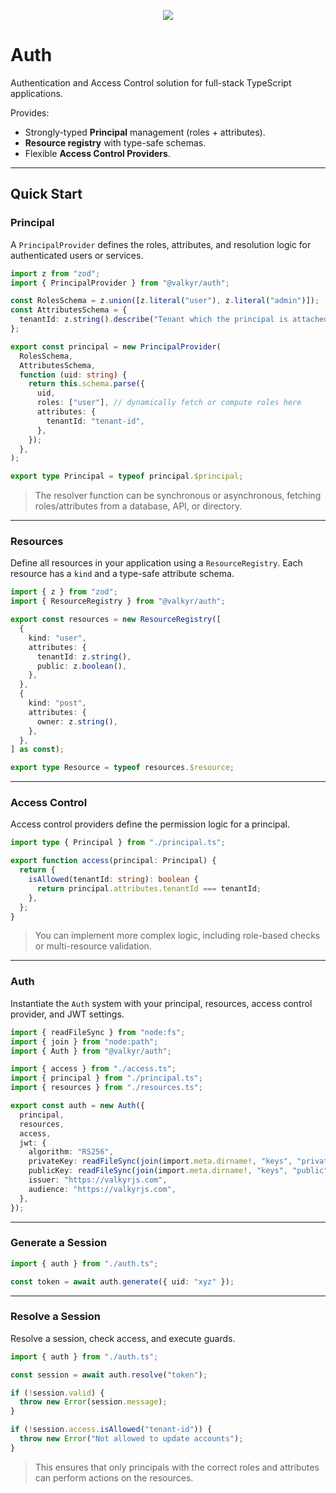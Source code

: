 <p align="center">
  <img src="https://user-images.githubusercontent.com/1998130/229430454-ca0f2811-d874-4314-b13d-c558de8eec7e.svg" />
</p>

# Auth

Authentication and Access Control solution for full-stack TypeScript applications.

Provides:

* Strongly-typed **Principal** management (roles + attributes).
* **Resource registry** with type-safe schemas.
* Flexible **Access Control Providers**.

---

## Quick Start

### Principal

A `PrincipalProvider` defines the roles, attributes, and resolution logic for authenticated users or services.

```ts
import z from "zod";
import { PrincipalProvider } from "@valkyr/auth";

const RolesSchema = z.union([z.literal("user"), z.literal("admin")]);
const AttributesSchema = {
  tenantId: z.string().describe("Tenant which the principal is attached."),
};

export const principal = new PrincipalProvider(
  RolesSchema,
  AttributesSchema,
  function (uid: string) {
    return this.schema.parse({
      uid,
      roles: ["user"], // dynamically fetch or compute roles here
      attributes: {
        tenantId: "tenant-id",
      },
    });
  },
);

export type Principal = typeof principal.$principal;
```

> The resolver function can be synchronous or asynchronous, fetching roles/attributes from a database, API, or directory.

---

### Resources

Define all resources in your application using a `ResourceRegistry`. Each resource has a `kind` and a type-safe attribute schema.

```ts
import { z } from "zod";
import { ResourceRegistry } from "@valkyr/auth";

export const resources = new ResourceRegistry([
  {
    kind: "user",
    attributes: {
      tenantId: z.string(),
      public: z.boolean(),
    },
  },
  {
    kind: "post",
    attributes: {
      owner: z.string(),
    },
  },
] as const);

export type Resource = typeof resources.$resource;
```

---

### Access Control

Access control providers define the permission logic for a principal.

```ts
import type { Principal } from "./principal.ts";

export function access(principal: Principal) {
  return {
    isAllowed(tenantId: string): boolean {
      return principal.attributes.tenantId === tenantId;
    },
  };
}
```

> You can implement more complex logic, including role-based checks or multi-resource validation.

---

### Auth

Instantiate the `Auth` system with your principal, resources, access control provider, and JWT settings.

```ts
import { readFileSync } from "node:fs";
import { join } from "node:path";
import { Auth } from "@valkyr/auth";

import { access } from "./access.ts";
import { principal } from "./principal.ts";
import { resources } from "./resources.ts";

export const auth = new Auth({
  principal,
  resources,
  access,
  jwt: {
    algorithm: "RS256",
    privateKey: readFileSync(join(import.meta.dirname!, "keys", "private"), "utf-8"),
    publicKey: readFileSync(join(import.meta.dirname!, "keys", "public"), "utf-8"),
    issuer: "https://valkyrjs.com",
    audience: "https://valkyrjs.com",
  },
});
```

---

### Generate a Session

```ts
import { auth } from "./auth.ts";

const token = await auth.generate({ uid: "xyz" });
```

---

### Resolve a Session

Resolve a session, check access, and execute guards.

```ts
import { auth } from "./auth.ts";

const session = await auth.resolve("token");

if (!session.valid) {
  throw new Error(session.message);
}

if (!session.access.isAllowed("tenant-id")) {
  throw new Error("Not allowed to update accounts");
}
```

> This ensures that only principals with the correct roles and attributes can perform actions on the resources.
